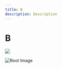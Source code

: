 ```yaml
---
title: B
description: Description
---
```


# B

<img src="~/product/another-image.jpg" />

![Root Image](~/root-image.svg "Root Image")
